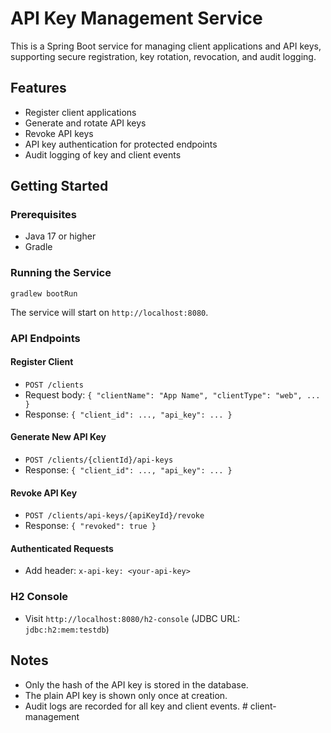 # API Key Management Service

This is a Spring Boot service for managing client applications and API keys, supporting secure registration, key rotation, revocation, and audit logging.

## Features
- Register client applications
- Generate and rotate API keys
- Revoke API keys
- API key authentication for protected endpoints
- Audit logging of key and client events

## Getting Started

### Prerequisites
- Java 17 or higher
- Gradle

### Running the Service

```
gradlew bootRun
```

The service will start on `http://localhost:8080`.

### API Endpoints

#### Register Client
- `POST /clients`
- Request body: `{ "clientName": "App Name", "clientType": "web", ... }`
- Response: `{ "client_id": ..., "api_key": ... }`

#### Generate New API Key
- `POST /clients/{clientId}/api-keys`
- Response: `{ "client_id": ..., "api_key": ... }`

#### Revoke API Key
- `POST /clients/api-keys/{apiKeyId}/revoke`
- Response: `{ "revoked": true }`

#### Authenticated Requests
- Add header: `x-api-key: <your-api-key>`

### H2 Console
- Visit `http://localhost:8080/h2-console` (JDBC URL: `jdbc:h2:mem:testdb`)

## Notes
- Only the hash of the API key is stored in the database.
- The plain API key is shown only once at creation.
- Audit logs are recorded for all key and client events. #   c l i e n t - m a n a g e m e n t  
 